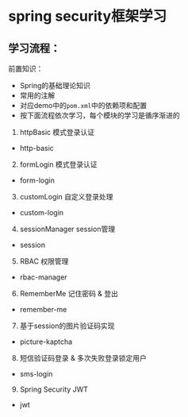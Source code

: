 # spring security框架学习

## 学习流程：
前置知识： 
- Spring的基础理论知识
- 常用的注解
- 对应demo中的```pom.xml```中的依赖项和配置
- 按下面流程依次学习，每个模块的学习是循序渐进的

1. httpBasic 模式登录认证
- http-basic

2. formLogin 模式登录认证
- form-login

3. customLogin 自定义登录处理
- custom-login

4. sessionManager session管理
- session

5. RBAC 权限管理
- rbac-manager

6. RememberMe 记住密码 & 登出
- remember-me

7. 基于session的图片验证码实现
- picture-kaptcha

8. 短信验证码登录 & 多次失败登录锁定用户
- sms-login

9. Spring Security JWT
- jwt